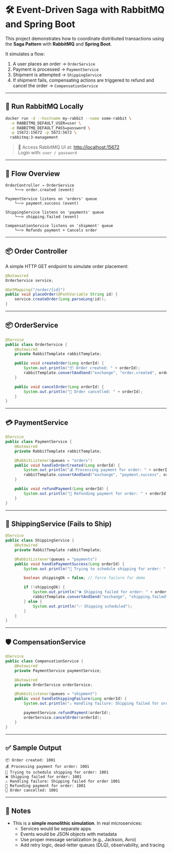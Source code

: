 
# 🛠️ Event-Driven Saga with RabbitMQ and Spring Boot

This project demonstrates how to coordinate distributed transactions using the **Saga Pattern** with **RabbitMQ** and **Spring Boot**.

It simulates a flow:

1. A user places an order → `OrderService`
2. Payment is processed → `PaymentService`
3. Shipment is attempted → `ShippingService`
4. If shipment fails, compensating actions are triggered to refund and cancel the order → `CompensationService`

---

## 🐇 Run RabbitMQ Locally

```bash
docker run -d --hostname my-rabbit --name some-rabbit \
  -e RABBITMQ_DEFAULT_USER=user \
  -e RABBITMQ_DEFAULT_PASS=password \
  -p 15672:15672 -p 5672:5672 \
  rabbitmq:3-management
```

> 📍 Access RabbitMQ UI at: [http://localhost:15672](http://localhost:15672)  
> Login with: `user / password`

---

## 🔁 Flow Overview

```
OrderController → OrderService 
    └──> order.created (event)

PaymentService listens on 'orders' queue
    └──> payment.success (event)

ShippingService listens on 'payments' queue
    └──> shipping.failed (event)

CompensationService listens on 'shipment' queue
    └──> Refunds payment + Cancels order
```

---

## 📦 Order Controller

A simple HTTP GET endpoint to simulate order placement:

```java
@Autowired
OrderService service;

@GetMapping("/order/{id}")
public void placeOrder(@PathVariable String id) {
    service.createOrder(Long.parseLong(id));
}
```

---

## 📦 OrderService

```java
@Service
public class OrderService {
    @Autowired
    private RabbitTemplate rabbitTemplate;

    public void createOrder(Long orderId) {
        System.out.println("📦 Order created: " + orderId);
        rabbitTemplate.convertAndSend("exchange", "order.created", orderId);
    }

    public void cancelOrder(Long orderId) {
        System.out.println("🛑 Order cancelled: " + orderId);
    }
}
```

---

## 💳 PaymentService

```java
@Service
public class PaymentService {
    @Autowired
    private RabbitTemplate rabbitTemplate;

    @RabbitListener(queues = "orders")
    public void handleOrderCreated(Long orderId) {
        System.out.println("💰 Processing payment for order: " + orderId);
        rabbitTemplate.convertAndSend("exchange", "payment.success", orderId);
    }

    public void refundPayment(Long orderId) {
        System.out.println("🔄 Refunding payment for order: " + orderId);
    }
}
```

---

## 🚚 ShippingService (Fails to Ship)

```java
@Service
public class ShippingService {
    @Autowired
    private RabbitTemplate rabbitTemplate;

    @RabbitListener(queues = "payments")
    public void handlePaymentSuccess(Long orderId) {
        System.out.println("🚚 Trying to schedule shipping for order: " + orderId);

        boolean shippingOk = false; // force failure for demo

        if (!shippingOk) {
            System.out.println("❌ Shipping failed for order: " + orderId);
            rabbitTemplate.convertAndSend("exchange", "shipping.failed", orderId);
        } else {
            System.out.println("✅ Shipping scheduled");
        }
    }
}
```

---

## 🛡️ CompensationService

```java
@Service
public class CompensationService {
    @Autowired
    private PaymentService paymentService;

    @Autowired
    private OrderService orderService;

    @RabbitListener(queues = "shipment")
    public void handleShippingFailure(Long orderId) {
        System.out.println("⚠️ Handling failure: Shipping failed for order " + orderId);

        paymentService.refundPayment(orderId);
        orderService.cancelOrder(orderId);
    }
}
```

---

## ✅ Sample Output

```
📦 Order created: 1001
💰 Processing payment for order: 1001
🚚 Trying to schedule shipping for order: 1001
❌ Shipping failed for order: 1001
⚠️ Handling failure: Shipping failed for order 1001
🔄 Refunding payment for order: 1001
🛑 Order cancelled: 1001
```

---

## 📌 Notes

- This is a **simple monolithic simulation**. In real microservices:
  - Services would be separate apps
  - Events would be JSON objects with metadata
  - Use proper message serialization (e.g., Jackson, Avro)
  - Add retry logic, dead-letter queues (DLQ), observability, and tracing
